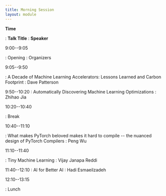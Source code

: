 ```yaml
---
title: Morning Session
layout: module
---
```

**Time**

: **Talk Title**
  : **Speaker**

9:00--9:05

: Opening
  : Organizers

9:05--9:50

: A Decade of Machine Learning Accelerators: Lessons Learned and Carbon Footprint
  : Dave Patterson

9:50--10:20
: Automatically Discovering Machine Learning Optimizations
  : Zhihao Jia

10:20--10:40

: Break


10:40--11:10

: What makes PyTorch beloved makes it hard to compile -- the nuanced design of PyTorch Compilers
  : Peng Wu


11:10--11:40

: Tiny Machine Learning
  : Vijay Janapa Reddi

11:40--12:10
: AI for Better AI
  : Hadi Esmaeilzadeh

12:10--13:15

: Lunch
